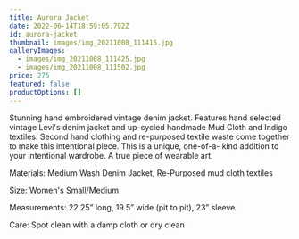 ```yaml
---
title: Aurora Jacket
date: 2022-06-14T18:59:05.792Z
id: aurora-jacket
thumbnail: images/img_20211008_111415.jpg
galleryImages:
  - images/img_20211008_111425.jpg
  - images/img_20211008_111502.jpg
price: 275
featured: false
productOptions: []
---
```

Stunning hand embroidered vintage denim jacket. Features hand selected vintage Levi's denim jacket and up-cycled handmade Mud Cloth and Indigo textiles. Second hand clothing and re-purposed textile waste come together to make this intentional piece. This is a unique, one-of-a- kind addition to your intentional wardrobe. A true piece of wearable art. 

Materials: Medium Wash Denim Jacket, Re-Purposed mud cloth textiles

Size: Women's Small/Medium

Measurements: 22.25” long, 19.5” wide (pit to pit), 23” sleeve

Care: Spot clean with a damp cloth or dry clean
